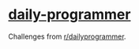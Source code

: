 # [daily-programmer](http://daily.bentswanson.com)
Challenges from [r/dailyprogrammer](https://www.reddit.com/r/dailyprogrammer/).
